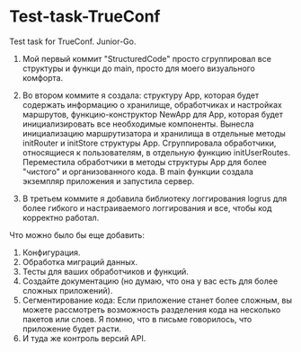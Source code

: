 # Test-task-TrueConf
Test task for TrueConf. Junior-Go.

1. Мой первый коммит "StructuredCode" просто сгруппировал все структуры и функци до main, просто для моего визуального комфорта.

2. Во втором коммите я создала: структуру App, которая будет содержать информацию о хранилище, обработчиках и настройках маршрутов, функцию-конструктор NewApp для App, которая будет инициализировать все необходимые компоненты. Вынесла инициализацию маршрутизатора и хранилища в отдельные методы initRouter и initStore структуры App. Сгруппировала обработчики, относящиеся к пользователям, в отдельную функцию initUserRoutes. Переместила обработчики в методы структуры App для более "чистого" и организованного кода. В main функции создала экземпляр приложения и запустила сервер.

3. В третьем коммите я добавила библиотеку логгирования logrus для более гибкого и настраиваемого логгирования и все, чтобы код корректно работал. 

Что можно было бы еще добавить:
1. Конфигурация.
2. Обработка миграций данных.
3. Тесты для ваших обработчиков и функций.
4. Создайте документацию (но думаю, что она у вас есть для более сложных приложений).
5. Сегментирование кода: Если приложение станет более сложным, вы можете рассмотреть возможность разделения кода на несколько пакетов или слоев. Я помню, что в письме говорилось, что приложение будет расти.
6. И туда же контроль версий API.
